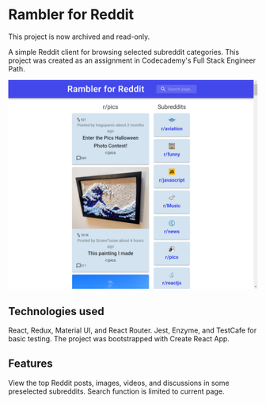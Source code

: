 # Rambler for Reddit
This project is now archived and read-only.

A simple Reddit client for browsing selected subreddit categories. This project was created as an assignment in Codecademy's Full Stack Engineer Path.

![Screenshot of Rambler for Reddit](https://github.com/mikejoh12/rambler-for-reddit/blob/main/Rambler_Screenshot.png)

## Technologies used

React, Redux, Material UI, and React Router. Jest, Enzyme, and TestCafe for basic testing. The project was bootstrapped with Create React App.

## Features

View the top Reddit posts, images, videos, and discussions in some preselected subreddits. Search function is limited to current page.

